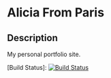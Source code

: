 # Alicia From Paris


## Description

My personal portfolio site.

[Build Status]: [![Build Status](https://travis-ci.org/aliciafrench/Portfolio.png?branch=master)](https://travis-ci.org/aliciafrench/Portfolio)

